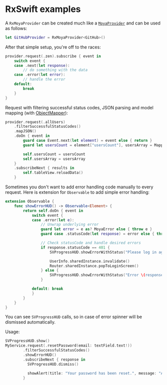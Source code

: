 # RxSwift examples

A `RxMoyaProvider` can be created much like a
[`MoyaProvider`](../Providers.md) and can be used as follows:

```swift
let GitHubProvider = RxMoyaProvider<GitHub>()
```

After that simple setup, you're off to the races:

```swift
provider.request(.zen).subscribe { event in
    switch event {
    case .next(let response):
        // do something with the data
    case .error(let error):
        // handle the error
    default:
        break
    }
}
```

Request with filtering successful status codes, JSON parsing and model mapping (with [ObjectMapper](https://github.com/Hearst-DD/ObjectMapper)):

```swift
provider.request(.allUsers)
	.filterSuccessfulStatusCodes()
	.mapJSON()
    .doOn { event in
        guard case Event.next(let element) = event else { return }
        guard let usersCount = element["usersCount"], usersArray = Mapper<User>().mapArray(element["users"]) else { return }

        self.usersCount = usersCount
        self.usersArray = usersArray
    }
    .subscribeNext { results in
        self.tableView.reloadData()
    }
```

Sometimes you don't want to add error handling code manually to every
request. Here is extension for `Observable` to add simple error handling:

```swift
extension Observable {
    func showErrorHUD() -> Observable<Element> {
        return self.doOn { event in
            switch event {
            case .error(let e):
                // Unwrap underlying error
                guard let error = e as? MoyaError else { throw e }
                guard case .statusCode(let response) = error else { throw e }

                // Check statusCode and handle desired errors
                if response.statusCode == 401 {
                    SVProgressHUD.showErrorWithStatus("Please log in again")

                    UserInfo.sharedInstance.invalidate()
                    Router.sharedInstance.popToLoginScreen()
                } else {
                    SVProgressHUD.showErrorWithStatus("Error \(response.statusCode)")
                }

            default: break
            }
        }
    }
}
```

You can see `SVProgressHUD` calls, so in case of error spinner will be
dismissed automatically.

Usage:

```swift
SVProgressHUD.show()
MyService.request(.resetPassword(email: textField.text!))
        .filterSuccessfulStatusCodes()
        .showErrorHUD()
        .subscribeNext { response in
          SVProgressHUD.dismiss()

          showAlert(title: "Your password has been reset.", message: "An email will be sent to you with a new password shortly.")
        }
```
